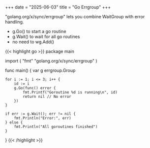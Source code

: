 +++
date = "2025-06-03"
title = "Go Errgroup"
+++

"golang.org/x/sync/errgroup" lets you combine WaitGroup with error handling.

- g.Go() to start a go routine
- g.Wait() to wait for all go routines
- no need to wg.Add()

{{< highlight go >}}
package main

import (
"fmt"
"golang.org/x/sync/errgroup"
)

func main() {
var g errgroup.Group

    for i := 1; i <= 3; i++ {
        id := i
        g.Go(func() error {
            fmt.Printf("Goroutine %d is running\n", id)
            return nil // No error
        })
    }

    if err := g.Wait(); err != nil {
        fmt.Println("Error:", err)
    } else {
        fmt.Println("All goroutines finished")
    }

}
{{< /highlight >}}
